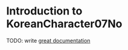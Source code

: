# Introduction to KoreanCharacter07No

TODO: write [great documentation](http://jacobian.org/writing/what-to-write/)
